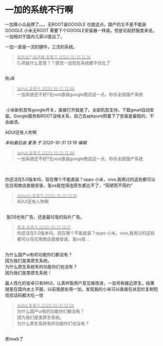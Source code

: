 # 一加的系统不行啊


一加算小众品牌了。。。无ROOT装GOOGLE 也就这点。国产的又不是不能装GOOGLE 小米无ROOT 需要下个GOOGLE安装器一样装。但是论起舒服度来说。一加相对于国内几家UI差远了。

一加一直是一流的硬件，三流的系统。

<div class="quote"><blockquote><font size="2"><a href="https://www.hostloc.com/forum.php?mod=redirect&amp;goto=findpost&amp;pid=9380056&amp;ptid=760527" target="_blank"><font color="#999999">家有自己自温暖 发表于 2020-10-31 12:16</font></a></font><br />
CJB是什么意思？？感觉一加现在系统都不优化了</blockquote></div><br />
吹JB

<div class="quote"><blockquote><font size="2"><a href="https://www.hostloc.com/forum.php?mod=redirect&amp;goto=findpost&amp;pid=9380155&amp;ptid=760527" target="_blank"><font color="#999999">lanjuli 发表于 2020-10-31 12:46</font></a></font><br />
一加系统还不好?无root直装google商店这一点，秒杀全部国产系统</blockquote></div><br />
<img src="static/image/smiley/yct/011.gif" smilieid="33" border="0" alt="" /> 小米新机型有google开关，直接打开就是了。全部机型支持，下载gmail自动安装。Google服务和ROOT没啥关系，自己去apkpure照着下了安装是最稳的，不会崩溃。

ADUI还有人吹啊

<i class="pstatus"> 本帖最后由 夏渔 于 2020-10-31 13:19 编辑 </i><br />
<div class="quote"><blockquote><font size="2"><a href="https://www.hostloc.com/forum.php?mod=redirect&amp;goto=findpost&amp;pid=9380155&amp;ptid=760527" target="_blank"><font color="#999999">lanjuli 发表于 2020-10-31 12:46</font></a></font><br />
一加系统还不好?无root直装google商店这一点，秒杀全部国产系统</blockquote></div><br />
<br />
你还活在5.0版本吗，现在哪个不能直装？oppo 小米，vivo,我用过的这些都可以在应用商店直接安装，氢os我觉得连原生都比不了，“简陋而不简约”

<div class="quote"><blockquote><font size="2"><a href="https://www.hostloc.com/forum.php?mod=redirect&amp;goto=findpost&amp;pid=9380266&amp;ptid=760527" target="_blank"><font color="#999999">ashurin 发表于 2020-10-31 13:16</font></a></font><br />
ADUI还有人吹啊</blockquote></div><br />
<img src="static/image/smiley/yct/010.gif" smilieid="41" border="0" alt="" /> 氢OS也有广告，还是最垃圾的贴片广告。

<div class="quote"><blockquote><font size="2"><a href="https://www.hostloc.com/forum.php?mod=redirect&amp;goto=findpost&amp;pid=9380277&amp;ptid=760527" target="_blank"><font color="#999999">夏渔 发表于 2020-10-31 13:17</font></a></font><br />
你还活在5.0版本吗，现在哪个不能直装？oppo 小米，vivo,我用过的这些都可以在应用商店直接安装，氢os我 ...</blockquote></div><br />
为什么国产ui有的功能你们都没有？<br />
因为我们是类原生系统。<br />
为什么原生系统有的功能你们也没有？<br />
因为我们是类原生系统！<br />
<img src="static/image/smiley/default/lol.gif" smilieid="12" border="0" alt="" />

最人性化的安卓只有MIUI，认真听取用户意见做改进，一加号称接近原生，结果就是在国内水土不服，以前我朋友用一加，发现我的小米可以直接在状态栏复制短信验证码都大吃一惊<img id="aimg_p53jr" onclick="zoom(this, this.src, 0, 0, 0)" class="zoom" src="https://cdn.jsdelivr.net/gh/hishis/forum-master/public/images/patch.gif" onmouseover="img_onmouseoverfunc(this)" onload="thumbImg(this)" border="0" alt="" />

<div class="quote"><blockquote><font size="2"><a href="https://www.hostloc.com/forum.php?mod=redirect&amp;goto=findpost&amp;pid=9380354&amp;ptid=760527" target="_blank"><font color="#999999">matoi 发表于 2020-10-31 13:34</font></a></font><br />
为什么国产ui有的功能你们都没有？<br />
因为我们是类原生系统。<br />
为什么原生系统有的功能你们也没有？</blockquote></div><br />
老mwb了<img src="static/image/smiley/yct/010.gif" smilieid="41" border="0" alt="" />
